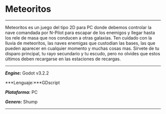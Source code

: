# Meteoritos

***
Meteoritos es un juego del tipo 2D para PC donde debemos controlar
la nave comandada por N-Pilot para escapar de los enemigos y llegar 
hasta los rele de masa que nos conducen a otras galaxias. Ten cuidado
con la lluvia de meteoritos, las naves enemigas que custodian las bases, 
las que pueden aparecer en cualquier momento y muchas cosas mas. Sírvete
de tu disparo principal, tu rayo secundario y tu escudo, pero no olvides
que estos últimos deben recargarse en las estaciones de recargas.
***
***Engine:*** Godot v3.2.2

***Lenguaje:***GDscript

***Plataforma:*** PC

***Genero:*** Shump
***
